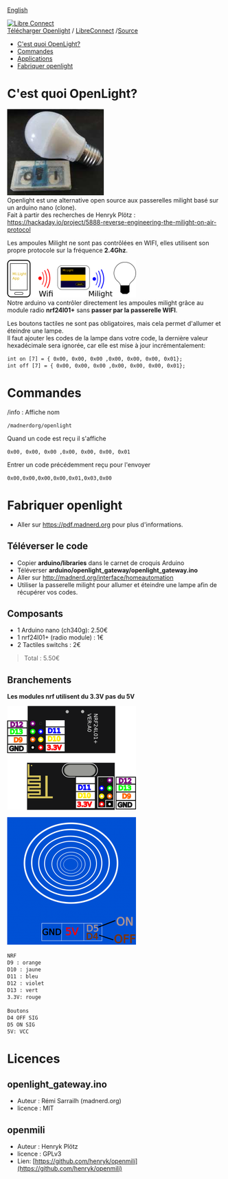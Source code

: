 [English](https://madnerdorg.github.io/openlight/)

[![Libre Connect](https://madnerdorg.github.io/libreconnect/doc/img/libreconnect_devices_banner.png)](https://madnerdorg.github.io/libreconnect/doc/fr/devices)   
[Télécharger Openlight](https://github.com/madnerdorg/openlight/archive/master.zip) /  [LibreConnect](https://madnerdorg.github.io/libreconnect/) /[Source](https://github.com/madnerdorg/openlight)

- [C'est quoi OpenLight?](#cest-quoi-openlight)
- [Commandes](#commandes)
- [Applications](#applications)
- [Fabriquer openlight](#fabriquer-openlight)

# C'est quoi OpenLight?
![openlight_photo](doc/openlight_photo.jpg)     
Openlight est une alternative open source aux passerelles milight basé sur un arduino nano (clone).      
Fait à partir des recherches de Henryk Plötz : https://hackaday.io/project/5888-reverse-engineering-the-milight-on-air-protocol     

Les ampoules Milight ne sont pas contrôlées en WIFI, elles utilisent son propre protocole sur la fréquence **2.4Ghz**.    

![openlight Routing](https://github.com/madnerdorg/openlight/raw/master/doc/milightRouting.png)     
Notre arduino va contrôler directement les ampoules milight grâce au module radio **nrf24l01+** sans **passer par la passerelle WIFI**.

Les boutons tactiles ne sont pas obligatoires, mais cela permet d'allumer et éteindre une lampe.         
Il faut ajouter les codes de la lampe dans votre code, la dernière valeur hexadécimale sera ignorée, car elle est mise à jour incrémentalement: 
```
int on [7] = { 0x00, 0x00, 0x00 ,0x00, 0x00, 0x00, 0x01};
int off [7] = { 0x00, 0x00, 0x00 ,0x00, 0x00, 0x00, 0x01};
```

# Commandes
/info : Affiche nom
```
/madnerdorg/openlight     
```
Quand un code est reçu il s'affiche 
```
0x00, 0x00, 0x00 ,0x00, 0x00, 0x00, 0x01
```
Entrer un code précédemment reçu pour l'envoyer 
```
0x00,0x00,0x00,0x00,0x01,0x03,0x00
``` 
# Fabriquer openlight
* Aller sur https://pdf.madnerd.org pour plus d'informations.
## Téléverser le code
* Copier **arduino/libraries** dans le carnet de croquis Arduino
* Téléverser **arduino/openlight_gateway/openlight_gateway.ino**
* Aller sur http://madnerd.org/interface/homeautomation
* Utiliser la passerelle milight pour allumer et éteindre une lampe afin de récupérer vos codes.

## Composants
* 1 Arduino nano (ch340g): 2.50€    
* 1 nrf24l01+ (radio module) : 1€    
* 2 Tactiles switchs : 2€   
> Total : 5.50€    

## Branchements
**Les modules nrf utilisent du 3.3V pas du 5V**

![nrf_pinout](doc/nrf_pinout.png)

![touchsensor](doc/touchsensor.png)

```
NRF
D9 : orange
D10 : jaune
D11 : bleu
D12 : violet
D13 : vert
3.3V: rouge

Boutons
D4 OFF SIG
D5 ON SIG
5V: VCC
```

# Licences

## openlight_gateway.ino
* Auteur : Rémi Sarrailh (madnerd.org)
* licence : MIT 

## openmili
* Auteur : Henryk Plötz
* licence : GPLv3
* Lien: [https://github.com/henryk/openmili](https://github.com/henryk/openmili)
 

